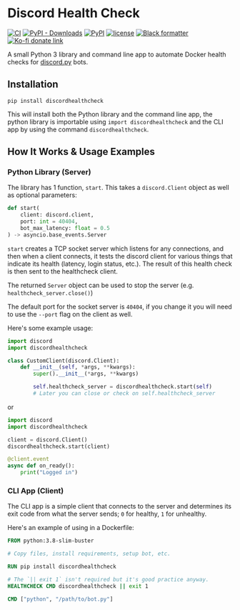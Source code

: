 # Discord Health Check

[![CI](https://github.com/psidex/discordhealthcheck/workflows/CI/badge.svg)](https://github.com/psidex/discordhealthcheck/actions)
[![PyPI - Downloads](https://img.shields.io/pypi/dm/discordhealthcheck)](https://pypi.org/project/discordhealthcheck/)
[![PyPI](https://img.shields.io/pypi/v/discordhealthcheck)](https://pypi.org/project/discordhealthcheck/)
[![license](https://img.shields.io/github/license/psidex/EACS.svg)](./LICENSE)
[![Black formatter](https://img.shields.io/badge/Code%20Style-Black-000000.svg)](https://github.com/psf/black)
[![Ko-fi donate link](https://img.shields.io/badge/Support%20Me-Ko--fi-orange.svg?style=flat&colorA=35383d)](https://ko-fi.com/M4M18XB1)

A small Python 3 library and command line app to automate Docker health checks for [discord.py](https://discordpy.readthedocs.io/en/latest/) bots.

## Installation

`pip install discordhealthcheck`

This will install both the Python library and the command line app, the python library is importable using `import discordhealthcheck` and the CLI app by using the command `discordhealthcheck`.

## How It Works & Usage Examples

### Python Library (Server)

The library has 1 function, `start`. This takes a `discord.Client` object as well as optional parameters:

```python
def start(
    client: discord.client,
    port: int = 40404,
    bot_max_latency: float = 0.5
) -> asyncio.base_events.Server
```

`start` creates a TCP socket server which listens for any connections, and then when a client connects, it tests the
discord client for various things that indicate its health (latency, login status, etc.). The result of this health
check is then sent to the healthcheck client.

The returned `Server` object can be used to stop the server (e.g. `healthcheck_server.close()`)

The default port for the socket server is `40404`, if you change it you will need to use the `--port` flag on the
client as well.

Here's some example usage:

```python
import discord
import discordhealthcheck

class CustomClient(discord.Client):
    def __init__(self, *args, **kwargs):
        super().__init__(*args, **kwargs)

        self.healthcheck_server = discordhealthcheck.start(self)
        # Later you can close or check on self.healthcheck_server
```

or

```python
import discord
import discordhealthcheck

client = discord.Client()
discordhealthcheck.start(client)

@client.event
async def on_ready():
    print("Logged in")
```

### CLI App (Client)

The CLI app is a simple client that connects to the server and determines its exit code from what the server sends; `0`
for healthy, `1` for unhealthy.

Here's an example of using in a Dockerfile:

```dockerfile
FROM python:3.8-slim-buster

# Copy files, install requirements, setup bot, etc.

RUN pip install discordhealthcheck

# The `|| exit 1` isn't required but it's good practice anyway.
HEALTHCHECK CMD discordhealthcheck || exit 1

CMD ["python", "/path/to/bot.py"]
```
